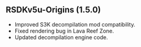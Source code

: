 ## RSDKv5u-Origins (1.5.0)
- Improved S3K decompilation mod compatibility.
- Fixed rendering bug in Lava Reef Zone.
- Updated decompilation engine code.
